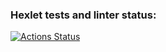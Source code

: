 ### Hexlet tests and linter status:
[![Actions Status](https://github.com/ElenaNek/frontend-project-44/workflows/hexlet-check/badge.svg)](https://github.com/ElenaNek/frontend-project-44/actions)